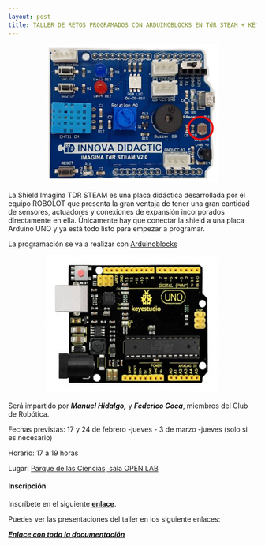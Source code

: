 ```yaml
---
layout: post
title: TALLER DE RETOS PROGRAMADOS CON ARDUINOBLOCKS EN TdR STEAM + KEYESTUDIO UNO
---
```


<p align="center" >
<img src="/images/tdr.jpg" width="350" height="280"/>


</p>

La Shield Imagina TDR STEAM es una placa didáctica desarrollada por el equipo ROBOLOT que presenta la gran ventaja de tener una gran cantidad de sensores, actuadores y conexiones de expansión incorporados directamente en ella. Únicamente hay que conectar la shield a una placa Arduino UNO y ya está todo listo para empezar a programar.


La programación se va a realizar con [Arduinoblocks](http://www.arduinoblocks.com/)


<p align="center" >
<img src="/images/keyestudio.jpg" width="350" height="280"/>


</p>







Será impartido por ***Manuel Hidalgo,*** y ***Federico Coca***,  miembros del Club de Robótica.


Fechas previstas: 17 y 24 de febrero -jueves - 3 de marzo -jueves (solo si es necesario)

Horario: 17 a 19 horas


Lugar: [Parque de las Ciencias, sala OPEN LAB](https://goo.gl/maps/aQC1afhE8HR9uaVx8)




#### Inscripción ####
Inscríbete en el siguiente [**enlace**](https://forms.gle/p4DJMCu3RYhF23my9).

Puedes ver las presentaciones del taller en los siguiente enlaces:


[***Enlace con toda la documentación***](https://fgcoca.github.io/TdR-STEAM-and_UNO/)
